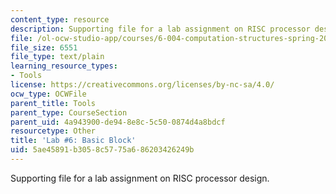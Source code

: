 ```yaml
---
content_type: resource
description: Supporting file for a lab assignment on RISC processor design.
file: /ol-ocw-studio-app/courses/6-004-computation-structures-spring-2009/5ae45891b3058c5775a686203426249b_lab6basicblock.uasm
file_size: 6551
file_type: text/plain
learning_resource_types:
- Tools
license: https://creativecommons.org/licenses/by-nc-sa/4.0/
ocw_type: OCWFile
parent_title: Tools
parent_type: CourseSection
parent_uid: 4a943900-de94-8e8c-5c50-0874d4a8bdcf
resourcetype: Other
title: 'Lab #6: Basic Block'
uid: 5ae45891-b305-8c57-75a6-86203426249b
---
```

Supporting file for a lab assignment on RISC processor design.